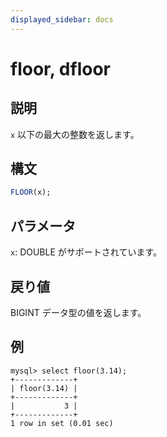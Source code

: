 ```yaml
---
displayed_sidebar: docs
---
```


# floor, dfloor

## 説明

`x` 以下の最大の整数を返します。

## 構文

```SQL
FLOOR(x);
```

## パラメータ

`x`: DOUBLE がサポートされています。

## 戻り値

BIGINT データ型の値を返します。

## 例

```Plaintext
mysql> select floor(3.14);
+-------------+
| floor(3.14) |
+-------------+
|           3 |
+-------------+
1 row in set (0.01 sec)
```